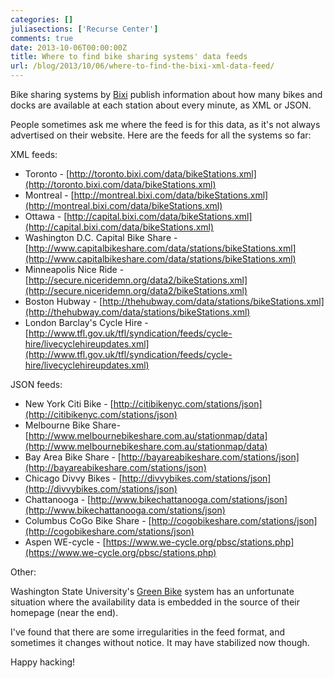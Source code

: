 ```yaml
---
categories: []
juliasections: ['Recurse Center']
comments: true
date: 2013-10-06T00:00:00Z
title: Where to find bike sharing systems' data feeds
url: /blog/2013/10/06/where-to-find-the-bixi-xml-data-feed/
---
```


Bike sharing systems by [Bixi](http://publicbikesystem.com) publish
information about how many bikes and docks are available at each station
about every minute, as XML or JSON.

People sometimes ask me where the feed is for this data, as it's not
always advertised on their website. Here are the feeds for all the
systems so far:

XML feeds:

* Toronto - [http://toronto.bixi.com/data/bikeStations.xml](http://toronto.bixi.com/data/bikeStations.xml)
* Montreal - [http://montreal.bixi.com/data/bikeStations.xml](http://montreal.bixi.com/data/bikeStations.xml)
* Ottawa - [http://capital.bixi.com/data/bikeStations.xml](http://capital.bixi.com/data/bikeStations.xml)
* Washington D.C. Capital Bike Share - [http://www.capitalbikeshare.com/data/stations/bikeStations.xml](http://www.capitalbikeshare.com/data/stations/bikeStations.xml)
* Minneapolis Nice Ride - [http://secure.niceridemn.org/data2/bikeStations.xml](http://secure.niceridemn.org/data2/bikeStations.xml)
* Boston Hubway - [http://thehubway.com/data/stations/bikeStations.xml](http://thehubway.com/data/stations/bikeStations.xml)
* London Barclay's Cycle Hire - [http://www.tfl.gov.uk/tfl/syndication/feeds/cycle-hire/livecyclehireupdates.xml](http://www.tfl.gov.uk/tfl/syndication/feeds/cycle-hire/livecyclehireupdates.xml)

<!--more-->

JSON feeds:

* New York Citi Bike - [http://citibikenyc.com/stations/json](http://citibikenyc.com/stations/json)
* Melbourne Bike Share-  [http://www.melbournebikeshare.com.au/stationmap/data](http://www.melbournebikeshare.com.au/stationmap/data)
* Bay Area Bike Share - [http://bayareabikeshare.com/stations/json](http://bayareabikeshare.com/stations/json)
* Chicago Divvy Bikes - [http://divvybikes.com/stations/json](http://divvybikes.com/stations/json)
* Chattanooga - [http://www.bikechattanooga.com/stations/json](http://www.bikechattanooga.com/stations/json)
* Columbus CoGo Bike Share - [http://cogobikeshare.com/stations/json](http://cogobikeshare.com/stations/json)
* Aspen WE-cycle - [https://www.we-cycle.org/pbsc/stations.php](https://www.we-cycle.org/pbsc/stations.php)

Other:

Washington State University's [Green Bike](http://www.greenbike.wsu.edu/) system
has an unfortunate situation where the availability data is embedded in
the source of their homepage (near the end).

I've found that there are some irregularities in the feed format, and
sometimes it changes without notice. It may have stabilized now though.

Happy hacking!
